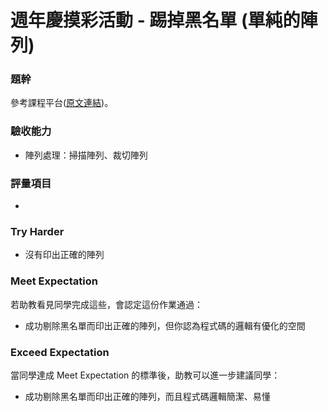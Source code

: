 # 週年慶摸彩活動 - 踢掉黑名單 (單純的陣列)

### 題幹
參考課程平台([原文連結](https://lighthouse.alphacamp.co/courses/40/assignments/938))。

### 驗收能力
* 陣列處理：掃描陣列、裁切陣列
### 評量項目
* 
### Try Harder
* 沒有印出正確的陣列
### Meet Expectation
若助教看見同學完成這些，會認定這份作業通過：
* 成功剔除黑名單而印出正確的陣列，但你認為程式碼的邏輯有優化的空間
### Exceed Expectation
當同學達成 Meet Expectation 的標準後，助教可以進一步建議同學：
* 成功剔除黑名單而印出正確的陣列，而且程式碼邏輯簡潔、易懂